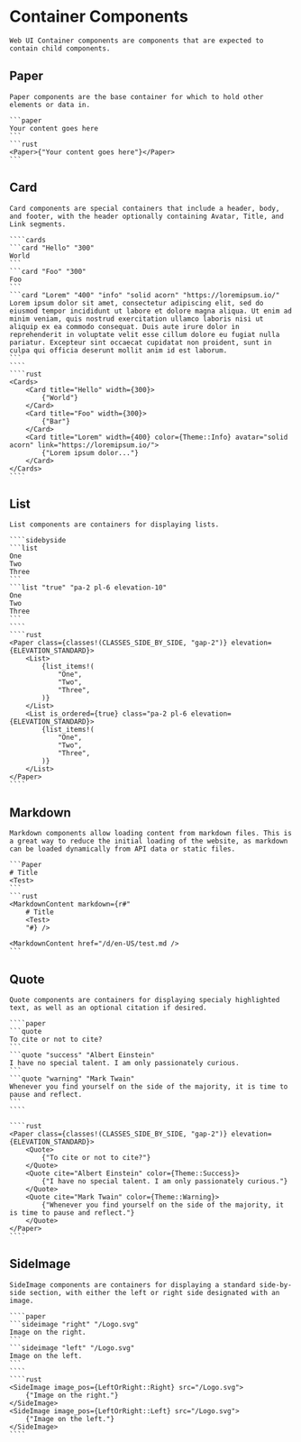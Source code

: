 # Container Components

```section
Web UI Container components are components that are expected to contain child components.
```

## Paper

```section
Paper components are the base container for which to hold other elements or data in.
```

````sidebyside
```paper
Your content goes here
```
```rust
<Paper>{"Your content goes here"}</Paper>
```
````

## Card

```section
Card components are special containers that include a header, body, and footer, with the header optionally containing Avatar, Title, and Link segments.
```

`````sidebyside
````cards
```card "Hello" "300"
World
```
```card "Foo" "300"
Foo
```
```card "Lorem" "400" "info" "solid acorn" "https://loremipsum.io/"
Lorem ipsum dolor sit amet, consectetur adipiscing elit, sed do eiusmod tempor incididunt ut labore et dolore magna aliqua. Ut enim ad minim veniam, quis nostrud exercitation ullamco laboris nisi ut aliquip ex ea commodo consequat. Duis aute irure dolor in reprehenderit in voluptate velit esse cillum dolore eu fugiat nulla pariatur. Excepteur sint occaecat cupidatat non proident, sunt in culpa qui officia deserunt mollit anim id est laborum.
```
````
````rust
<Cards>
    <Card title="Hello" width={300}>
        {"World"}
    </Card>
    <Card title="Foo" width={300}>
        {"Bar"}
    </Card>
    <Card title="Lorem" width={400} color={Theme::Info} avatar="solid acorn" link="https://loremipsum.io/">
        {"Lorem ipsum dolor..."}
    </Card>
</Cards>
````
`````

## List

```section
List components are containers for displaying lists.
```

`````sidebyside
````sidebyside
```list
One
Two
Three
```
```list "true" "pa-2 pl-6 elevation-10"
One
Two
Three
```
````
````rust
<Paper class={classes!(CLASSES_SIDE_BY_SIDE, "gap-2")} elevation={ELEVATION_STANDARD}>
    <List>
        {list_items!(
            "One",
            "Two",
            "Three",
        )}
    </List>
    <List is_ordered={true} class="pa-2 pl-6 elevation={ELEVATION_STANDARD}>
        {list_items!(
            "One",
            "Two",
            "Three",
        )}
    </List>
</Paper>
````
`````

## Markdown

```section
Markdown components allow loading content from markdown files. This is a great way to reduce the initial loading of the website, as markdown can be loaded dynamically from API data or static files.
```

````sidebyside
```Paper
# Title
<Test>
```
```rust
<MarkdownContent markdown={r#"
    # Title
    <Test>
    "#} />

<MarkdownContent href="/d/en-US/test.md />
```
````

## Quote

```section
Quote components are containers for displaying specialy highlighted text, as well as an optional citation if desired.
```

`````sidebyside
````paper
```quote
To cite or not to cite?
```
```quote "success" "Albert Einstein"
I have no special talent. I am only passionately curious.
```
```quote "warning" "Mark Twain"
Whenever you find yourself on the side of the majority, it is time to pause and reflect.
```
````

````rust
<Paper class={classes!(CLASSES_SIDE_BY_SIDE, "gap-2")} elevation={ELEVATION_STANDARD}>
    <Quote>
        {"To cite or not to cite?"}
    </Quote>
    <Quote cite="Albert Einstein" color={Theme::Success}>
        {"I have no special talent. I am only passionately curious."}
    </Quote>
    <Quote cite="Mark Twain" color={Theme::Warning}>
        {"Whenever you find yourself on the side of the majority, it is time to pause and reflect."}
    </Quote>
</Paper>
````
`````

## SideImage

```section
SideImage components are containers for displaying a standard side-by-side section, with either the left or right side designated with an image.
```

`````sidebyside
````paper
```sideimage "right" "/Logo.svg"
Image on the right.
```
```sideimage "left" "/Logo.svg"
Image on the left.
```
````
````rust
<SideImage image_pos={LeftOrRight::Right} src="/Logo.svg">
    {"Image on the right."}
</SideImage>
<SideImage image_pos={LeftOrRight::Left} src="/Logo.svg">
    {"Image on the left."}
</SideImage>
````
`````
